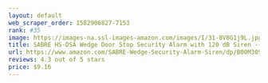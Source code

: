 ```yaml
---
layout: default 
﻿web_scraper_order: 1582906827-7153
rank: #35
image: https://images-na.ssl-images-amazon.com/images/I/31-8V8G1j9L.jpg
title: SABRE HS-DSA Wedge Door Stop Security Alarm with 120 dB Siren --- Great for Home, Travel,…
url: https://www.amazon.com/SABRE-Wedge-Security-Alarm-Siren/dp/B00M30SQGA/ref=zg_mw_hi_35?_encoding=UTF8&psc=1&refRID=A6V7PFP7K69AZRGH710E
reviews: 4.3 out of 5 stars
price: $9.16 
---
```

